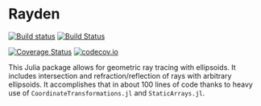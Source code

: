 # Rayden

[![Build status](https://ci.appveyor.com/api/projects/status/3sfvb2l0xe0x50ah?svg=true)](https://ci.appveyor.com/project/yakir12/rayden-jl) [![Build Status](https://travis-ci.org/yakir12/Rayden.jl.svg?branch=master)](https://travis-ci.org/yakir12/Rayden.jl)

[![Coverage Status](https://coveralls.io/repos/github/yakir12/Rayden.jl/badge.svg)](https://coveralls.io/github/yakir12/Rayden.jl) [![codecov.io](http://codecov.io/github/yakir12/Rayden.jl/coverage.svg?branch=master)](http://codecov.io/github/yakir12/Rayden.jl?branch=master)

This Julia package allows for geometric ray tracing with ellipsoids. It includes intersection and refraction/reflection of rays with arbitrary ellipsoids. It accomplishes that in about 100 lines of code thanks to heavy use of `CoordinateTransformations.jl` and `StaticArrays.jl`.

